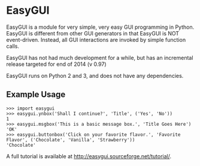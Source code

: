 EasyGUI
=======

EasyGUI is a module for very simple, very easy GUI programming in Python. EasyGUI is different from other GUI generators in that EasyGUI is NOT event-driven. Instead, all GUI interactions are invoked by simple function calls.

EasyGUI has not had much development for a while, but has an incremental release targeted for end of 2014 (v 0.97)

EasyGUI runs on Python 2 and 3, and does not have any dependencies.

Example Usage
-------------

    >>> import easygui
    >>> easygui.ynbox('Shall I continue?', 'Title', ('Yes', 'No'))
    1
    >>> easygui.msgbox('This is a basic message box.', 'Title Goes Here')
    'OK'
    >>> easygui.buttonbox('Click on your favorite flavor.', 'Favorite Flavor', ('Chocolate', 'Vanilla', 'Strawberry'))
    'Chocolate'


A full tutorial is available at
<http://easygui.sourceforge.net/tutorial/>.
